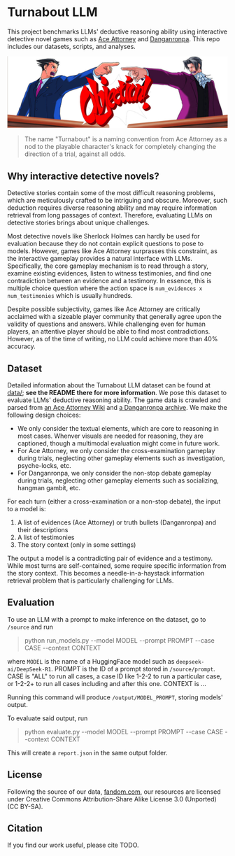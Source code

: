 # Turnabout LLM

This project benchmarks LLMs' deductive reasoning ability using interactive detective novel games such as [Ace Attorney](https://en.wikipedia.org/wiki/Ace_Attorney) and [Danganronpa](https://en.wikipedia.org/wiki/Danganronpa). This repo includes our datasets, scripts, and analyses.

![Objection!](images/objection.jpg)

> The name "Turnabout" is a naming convention from Ace Attorney as a nod to the playable character's knack for completely changing the direction of a trial, against all odds.

## Why interactive detective novels?

Detective stories contain some of the most difficult reasoning problems, which are meticulously crafted to be intriguing and obscure. Moreover, such deduction requires diverse reasoning ability and may require information retrieval from long passages of context. Therefore, evaluating LLMs on detective stories brings about unique challenges. 

Most detective novels like Sherlock Holmes can hardly be used for evaluation because they do not contain explicit questions to pose to models. However, games like Ace Attorney surprasses this constraint, as the interactive gameplay provides a natural interface with LLMs. Specifically, the core gameplay mechanism is to read through a story, examine existing evidences, listen to witness testimonies, and find one contradiction between an evidence and a testimony. In essence, this is multiple choice question where the action space is `num_evidences x num_testimonies` which is usually hundreds.

Despite possible subjectivity, games like Ace Attorney are critically acclaimed with a sizeable player community that generally agree upon the validity of questions and answers. While challenging even for human players, an attentive player should be able to find most contradictions. However, as of the time of writing, no LLM could achieve more than 40\% accuracy.

## Dataset

Detailed information about the Turnabout LLM dataset can be found at [data/](data/); **see the README there for more information**. We pose this dataset to evaluate LLMs' deductive reasoning ability. The game data is crawled and parsed from [an Ace Attorney Wiki](https://aceattorney.fandom.com/wiki/Category:Transcripts) and [a Danganronpa archive](https://lparchive.org/Danganronpa-Trigger-Happy-Havoc/). We make the following design choices:
- We only consider the textual elements, which are core to reasoning in most cases. Whenver visuals are needed for reasoning, they are captioned, though a multimodal evaluation might come in future work.
- For Ace Attorney, we only consider the cross-examination gameplay during trials, neglecting other gameplay elements such as investigation, psyche-locks, etc.
- For Danganronpa, we only consider the non-stop debate gameplay during trials, neglecting other gameplay elements such as socializing, hangman gambit, etc.

For each turn (either a cross-examination or a non-stop debate), the input to a model is:

1. A list of evidences (Ace Attorney) or truth bullets (Danganronpa) and their descriptions
2. A list of testimonies
3. The story context (only in some settings)

The output a model is a contradicting pair of evidence and a testimony. While most turns are self-contained, some require specific information from the story context. This becomes a needle-in-a-haystack information retrieval problem that is particularly challenging for LLMs.

## Evaluation

To use an LLM with a prompt to make inference on the dataset, go to `/source` and run

> python run_models.py --model MODEL --prompt PROMPT --case CASE --context CONTEXT

where `MODEL` is the name of a HuggingFace model such as `deepseek-ai/DeepSeek-R1`. PROMPT is the ID of a prompt stored in `/source/prompt`. CASE is "ALL" to run all cases, a case ID like 1-2-2 to run a particular case, or 1-2-2+ to run all cases including and after this one. CONTEXT is ...

Running this command will produce `/output/MODEL_PROMPT`, storing models' output.

To evaluate said output, run
> python evaluate.py --model MODEL --prompt PROMPT --case CASE --context CONTEXT

This will create a `report.json` in the same output folder. 

## License
Following the source of our data, [fandom.com](https://www.fandom.com/licensing), our resources are licensed under Creative Commons Attribution-Share Alike License 3.0 (Unported) (CC BY-SA). 

## Citation
If you find our work useful, please cite TODO.